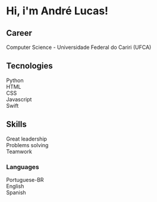 # Hi, i'm André Lucas!

## Career

Computer Science - Universidade Federal do Cariri (UFCA)

## Tecnologies

Python <br>
HTML <br>
CSS <br>
Javascript <br>
Swift

## Skills

Great leadership <br>
Problems solving <br>
Teamwork

### Languages

Portuguese-BR <br>
English <br>
Spanish
